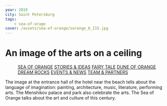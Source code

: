 ```yaml
---
year: 2019
city: Saint Petersburg
tags:
    - sea-of-orage
cover: /assets/sea-of-orange/sorange_6_I15.jpg
---
```


# An image of the arts on a ceiling

<Menu>
<a href="/sea-of-orange">SEA OF ORANGE</a>
<a href="/sea-of-orange/stories-and-ideas">STORIES & IDEAS</a>
<a href="/sea-of-orange/fairytale">FAIRY TALE</a>
<a href="/sea-of-orange/dune-of-orange">DUNE OF ORANGE</a>
<a href="/sea-of-orange/dreamrocks">DREAM ROCKS</a>
<a href="/sea-of-orange/events-and-news">EVENTS & NEWS</a>
<a href="/sea-of-orange/team-and-partners">TEAM & PARTNERS</a>
</Menu>

The image at the entrance hall of the hotel near the beach tells about the language of imagination: painting, architecture, music, literature, performing arts. The Menshikov palace and park also celebrate the arts. The Sea of Orange talks about the art and culture of this century.
